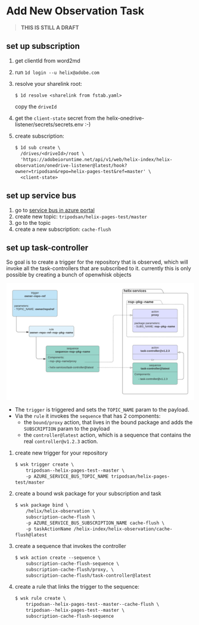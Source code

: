 # Add New Observation Task

> **THIS IS STILL A DRAFT**

## set up subscription

1. get clientId from word2md
2. run `1d login --u helix@adobe.com`
3. resolve your sharelink root: 
   ```
   $ 1d resolve <sharelink from fstab.yaml>
   ```
   copy the `driveId`

5. get the `client-state` secret from the helix-onedrive-listener/secrets/secrets.env :-)   
4. create subscription: 
   ```
   $ 1d sub create \
     /drives/<driveId>/root \
     'https://adobeioruntime.net/api/v1/web/helix-index/helix-observation/onedrive-listener@latest/hook?owner=tripodsan&repo=helix-pages-test&ref=master' \
     <client-state>
   ```
   
## set up service bus

1. go to [service bus in azure portal](https://portal.azure.com/#@adobe.onmicrosoft.com/resource/subscriptions/07d1d753-4bfc-4012-9958-35592a40a3fa/resourceGroups/helix-prod/providers/Microsoft.ServiceBus/namespaces/hlxobs/topics) 
2. create new topic: `tripodsan/helix-pages-test/master`
3. go to the topic
4. create a new subscription: `cache-flush`

## set up task-controller

So goal is to create a trigger for the repository that is observed, which will invoke all the task-controllers that are
subscribed to it. currently this is only possible by creating a bunch of openwhisk objects

![observation-trigger](./observation-trigger.png)

- The `trigger` is triggered and sets the `TOPIC_NAME` param to the payload.
- Via the `rule` it invokes the `sequence` that has 2 components:
  - the `bound/proxy` action, that lives in the bound package and adds the `SUBSCRIPTION` param to the payload
  - the `controller@latest` action, which is a sequence that contains the real `controller@v1.2.3` action.
  

1. create new trigger for your repository
   ```
   $ wsk trigger create \
       tripodsan--helix-pages-test--master \
       -p AZURE_SERVICE_BUS_TOPIC_NAME tripodsan/helix-pages-test/master
   ```
2. create a bound wsk package for your subscription and task
   ```   
   $ wsk package bind \
       /helix/helix-observation \
       subscription-cache-flush \
       -p AZURE_SERVICE_BUS_SUBSCRIPTION_NAME cache-flush \
       -p taskActionName /helix-index/helix-observation/cache-flush@latest
   ```
3. create a sequence that invokes the controller
   ```
   $ wsk action create --sequence \
       subscription-cache-flush-sequence \
       subscription-cache-flush/proxy, \
       subscription-cache-flush/task-controller@latest
   ```
4. create a rule that links the trigger to the sequence:
   ```
   $ wsk rule create \
       tripodsan--helix-pages-test--master--cache-flush \
       tripodsan--helix-pages-test--master \
       subscription-cache-flush-sequence
   ```
   
   
